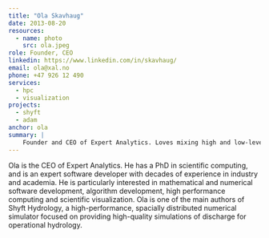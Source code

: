 ```yaml
---
title: "Ola Skavhaug"
date: 2013-08-20
resources:
  - name: photo
    src: ola.jpeg
role: Founder, CEO
linkedin: https://www.linkedin.com/in/skavhaug/
email: ola@xal.no
phone: +47 926 12 490
services:
  - hpc
  - visualization
projects:
  - shyft
  - adam
anchor: ola
summary: |
    Founder and CEO of Expert Analytics. Loves mixing high and low-level languages to combine flexibility with performance.
---
```


Ola is the CEO of Expert Analytics. He has a PhD in scientific computing, and
is an expert software developer with decades of experience in industry and
academia. He is particularly interested in mathematical and numerical software
development, algorithm development, high performance computing and scientific
visualization. Ola is one of the main authors of Shyft Hydrology, a
high-performance, spacially distributed numerical simulator focused on
providing high-quality simulations of discharge for operational hydrology.
